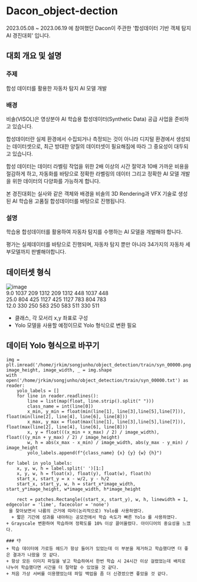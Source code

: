 # Dacon_object-dection
2023.05.08 ~ 2023.06.19 에 참여했던 Dacon이 주관한 '합성데이터 기반 객체 탐지 AI 경진대회' 입니다.

## 대회 개요 및 설명

### 주제
합성 데이터를 활용한 자동차 탐지 AI 모델 개발

### 배경
비솔(VISOL)은 영상분야 AI 학습용 합성데이터(Synthetic Data) 공급 사업을 준비하고 있습니다.

합성데이터란 실제 환경에서 수집되거나 측정되는 것이 아니라 디지털 환경에서 생성되는 데이터셋으로,
최근 방대한 양질의 데이터셋이 필요해짐에 따라 그 중요성이 대두되고 있습니다.

합성 데이터는 데이터 라벨링 작업을 위한 2배 이상의 시간 절약과 10배 가까운 비용을 절감하게 하고, 자동화를 바탕으로 정확한 라벨링의 데이터 그리고 정확한 AI 모델 개발을 위한 데이터의 다양화를 가능하게 합니다.

본 경진대회는 실사와 같은 객체와 배경을 비솔의 3D Rendering과 VFX 기술로 생성된 AI 학습용 고품질 합성데이터를 바탕으로 진행됩니다.

### 설명
학습용 합성데이터를 활용하여 자동차 탐지를 수행하는 AI 모델을 개발해야 합니다.

평가는 실제데이터를 바탕으로 진행되며, 자동차 탐지 뿐만 아니라 34가지의 자동차 세부모델까지 판별해야합니다.

## 데이터셋 형식
![image](https://github.com/Junoflows/Dacon_object-dection/assets/108385417/79d68e69-fe46-48ee-9032-61e59f8e77b3) <br/>
9.0 1037 209 1312 209 1312 448 1037 448 <br/>
25.0 804 425 1127 425 1127 783 804 783 <br/>
12.0 330 250 583 250 583 511 330 511 <br/>

+ 클래스, 각 모서리 x,y 좌표로 구성
+ Yolo 모델을 사용할 예정이므로 Yolo 형식으로 변환 필요

## 데이터 Yolo 형식으로 바꾸기
```
img = plt.imread('/home/jrkim/songjunho/object_detection/train/syn_00000.png')
image_height, image_width, _ = img.shape
with open('/home/jrkim/songjunho/object_detection/train/syn_00000.txt') as reader:
    yolo_labels = []
    for line in reader.readlines():
        line = list(map(float, line.strip().split(" ")))
        class_name = int(line[0])
        x_min, y_min = float(min(line[1], line[3],line[5],line[7])), float(min(line[2], line[4], line[6], line[8]))
        x_max, y_max = float(max(line[1], line[3],line[5],line[7])), float(max(line[2], line[4], line[6], line[8]))
        x, y = float(((x_min + x_max) / 2) / image_width), float(((y_min + y_max) / 2) / image_height)
        w, h = abs(x_max - x_min) / image_width, abs(y_max - y_min) / image_height
        yolo_labels.append(f"{class_name} {x} {y} {w} {h}")
 
for label in yolo_labels:
    x, y, w, h = label.split(' ')[1:]
    x, y, w, h = float(x), float(y), float(w), float(h)
    start_x, start_y = x - w/2, y - h/2
    start_x, start_y, w, h = start_x*image_width, start_y*image_height, w*image_width, h*image_height
    
    rect = patches.Rectangle((start_x, start_y), w, h, linewidth = 1, edgecolor = 'lime', facecolor = 'none')
 을 찾아보면서 나름의 근거에 따라(논리적으로) Yolo를 사용하였다.
  + 짧은 기간에 성과를 내야하는 공모전에서 학습 속도가 빠른 Yolo 를 사용하였다.
+ Grayscale 변환하여 학습하여 정확도를 10% 이상 끌어올렸다. 아이디어의 중요성을 느꼈다.

### 👎
+ 학습 데이터에 가로등 헤드가 항상 들어가 있었는데 이 부분을 제거하고 학습했다면 더 좋은 결과가 나왔을 것 같다.
+ 항상 모든 이미지 파일을 넣고 학습하여서 한번 학습 시 24시간 이상 걸렸었는데 배치로 나누어 학습했다면 시간을 더 절약할 수 있었을 것 같다.
+ 처음 가상 서버를 이용했었는데 파일 백업을 좀 더 신경썼으면 좋았을 것 같다.

